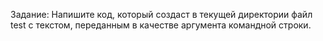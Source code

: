  Задание:
 Напишите код, который создаст в текущей директории файл test с
 текстом, переданным в качестве аргумента командной строки.